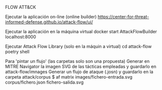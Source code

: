 FLOW ATT&CK

Ejecutar la aplicación on-line (online builder)
https://center-for-threat-informed-defense.github.io/attack-flow/ui/

Ejecutar la aplicación en la máquina virtual
docker start AttackFlowBuilder
localhost:8000
   
Ejecutar Attack Flow Library (solo en la máquin a virtual)
cd attack-flow
poetry shell

Para 'pintar un flujo' (las carpetas solo son una propuesta)
Generar en MITRE Navigator la imagen SVG de las tácticas empleadas y guardarlo en attack-flow/imnages
Generar un flujo de ataque (.josn) y guardarlo en la carpeta attack/corpus
$ af matrix images/fichero-entrada.svg corpus/fichero.json fichero-salida.svg
